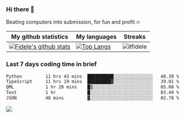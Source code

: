 ### Hi there 👋
<p>Beating computers into submission, for fun and profit 🔥</p>

|My github statistics|My languages|Streaks|
|-|-|-|
|[![Fidele's github stats](https://github-readme-stats.vercel.app/api?username=itfidele&count_private=true&show_icons=true&theme=dark&hide_title=true)](https://github.com/itfidele)|[![Top Langs](https://github-readme-stats.vercel.app/api/top-langs/?username=itfidele&show_icons=true&langs_count=8&theme=dark&layout=compact&hide_title=true)](https://github.com/itfidele)|![itfidele](https://github-readme-streak-stats.herokuapp.com/?user=itfidele&theme=dark)

### Last 7 days coding time in brief
<!--START_SECTION:waka-->

```txt
Python         11 hrs 43 mins  ██████████░░░░░░░░░░░░░░░   40.39 %
TypeScript     11 hrs 19 mins  █████████▓░░░░░░░░░░░░░░░   39.01 %
QML            1 hr 28 mins    █▒░░░░░░░░░░░░░░░░░░░░░░░   05.08 %
Text           1 hr            █░░░░░░░░░░░░░░░░░░░░░░░░   03.49 %
JSON           48 mins         ▓░░░░░░░░░░░░░░░░░░░░░░░░   02.78 %
```

<!--END_SECTION:waka-->

![](https://komarev.com/ghpvc/?username=itfidele)
